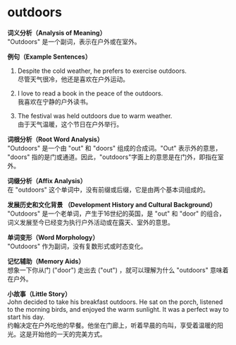 # outdoors

**词义分析（Analysis of Meaning）**  
"Outdoors" 是一个副词，表示在户外或在室外。

  

**例句（Example Sentences）**

  

1.  Despite the cold weather, he prefers to exercise outdoors.  
    尽管天气很冷，他还是喜欢在户外运动。
    
      
    
2.  I love to read a book in the peace of the outdoors.  
    我喜欢在宁静的户外读书。
    
      
    
3.  The festival was held outdoors due to warm weather.  
    由于天气温暖，这个节日在户外举行。
    
      
    

  

**词根分析（Root Word Analysis）**  
"Outdoors" 是一个由 "out" 和 "doors" 组成的合成词。"Out" 表示外的意思， "doors" 指的是门或通道。因此，"outdoors"字面上的意思是在门外，即指在室外。

  

**词缀分析（Affix Analysis）**  
在 "outdoors" 这个单词中，没有前缀或后缀，它是由两个基本词组成的。

  

**发展历史和文化背景 （Development History and Cultural Background）**  
"Outdoors" 是一个老单词，产生于16世纪的英国，是 "out" 和 "door" 的组合，词义发展至今已经变为执行户外活动或在露天、室外的意思。

  

**单词变形（Word Morphology）**  
"Outdoors" 作为副词，没有复数形式或时态变化。

  

**记忆辅助（Memory Aids）**  
想象一下你从门 ("door") 走出去 ("out") ，就可以理解为什么 "outdoors" 意味着在户外。

  

**小故事（Little Story）**  
John decided to take his breakfast outdoors. He sat on the porch, listened to the morning birds, and enjoyed the warm sunlight. It was a perfect way to start his day.  
约翰决定在户外吃他的早餐。他坐在门廊上，听着早晨的鸟叫，享受着温暖的阳光。这是开始他的一天的完美方式。

